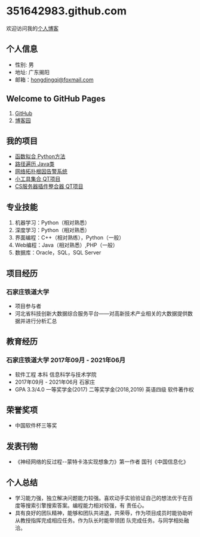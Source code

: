 # 351642983.github.com

欢迎访问我的[个人博客](https://351642983.github.io)


## 个人信息
- 性别: 男
- 地址: 广东揭阳
- 邮箱：hongdingqi@foxmail.com

## Welcome to GitHub Pages

1. [GitHub](https://github.com/351642983)
2. [博客园](https://www.cnblogs.com/halone)

## 我的项目

- [函数拟合 Python方法](https://github.com/351642983/CurveFitPredict)
- [路径遍历 Java类](https://github.com/351642983/Subway)
- [网络拓扑根因告警系统](https://github.com/351642983/FindWebRoot)
- [小工具集合 QT项目](https://github.com/351642983/LittleWindowTools)
- [CS服务器插件整合器 QT项目](https://github.com/351642983/CS_Plugin_test)


## 专业技能
1. 机器学习：Python（相对熟悉） 
2. 深度学习：Python（相对熟悉） 
3. 界面编程：C++（相对熟练），Python（一般） 
4. Web编程：Java（相对熟悉）,PHP（一般） 
5. 数据库：Oracle，SQL，SQL	Server 


## 项目经历
### 石家庄铁道大学
- 项目参与者
- 河北省科技创新大数据综合服务平台——对高新技术产业相关的大数据提供数据并进行分析汇总 

## 教育经历 
### 石家庄铁道大学       2017年09月	-	2021年06月 
- 软件工程	本科	信息科学与技术学院
- 2017年09月		-	2021年06月 石家庄
- GPA	3.3/4.0		一等奖学金(2017)		二等奖学金(2018,2019) 英语四级		软件著作权 

## 荣誉奖项 
- 中国软件杯三等奖

## 发表刊物
- 《神经网络的反过程--蒙特卡洛实现想象力》第一作者	国刊《中国信息化》 

## 个人总结 
- 学习能力强，独立解决问题能力较强。喜欢动手实验验证自己的想法优于在百度等搜索引擎搜索答案。编程能力相对较强，有 责任心。
- 具有良好的团队精神，能够和团队共进退，共荣辱，作为项目成员时能协助听从教授指挥完成相应任务。作为队长时能带领团 队完成任务。与同学相处融洽。
